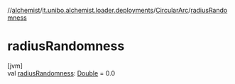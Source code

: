 //[alchemist](../../../index.md)/[it.unibo.alchemist.loader.deployments](../index.md)/[CircularArc](index.md)/[radiusRandomness](radius-randomness.md)

# radiusRandomness

[jvm]\
val [radiusRandomness](radius-randomness.md): [Double](https://kotlinlang.org/api/latest/jvm/stdlib/kotlin/-double/index.html) = 0.0

